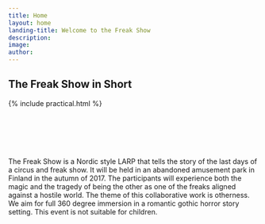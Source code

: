 ```yaml
---
title: Home
layout: home
landing-title: Welcome to the Freak Show
description:
image:
author:
---
```


<div class="row">
<div class="7u 12u(small)">
<h2>The Freak Show in Short</h2>

{% include practical.html %}

</div>
<div class="5u 12u(small)">
<p class="lead" style="margin-top: 100px">The Freak Show is a Nordic style LARP that tells the story of the last days of a circus and freak show.  It will be held in an abandoned amusement park in Finland in the autumn of 2017. The participants will experience both the magic and the tragedy of being the other as one of the freaks aligned against a hostile world. The theme of this collaborative work is otherness.  We aim for full 360 degree immersion in a romantic gothic horror story setting. This event is not suitable for children.</p>
</div>
